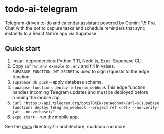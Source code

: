 # todo-ai-telegram

Telegram-driven to-do and calendar assistant powered by Gemini 1.5 Pro. Chat with the bot to capture tasks and schedule reminders that sync instantly to a React Native app via Supabase.

## Quick start
1. Install dependencies: Python 3.11, Node.js, Expo, Supabase CLI.
2. Copy `infra/.env.example` to `.env` and fill in values. `SUPABASE_FUNCTION_JWT_SECRET` is used to sign requests to the edge function.
3. `supabase db push` – apply database schema.
4. `supabase functions deploy telegram_webhook`
   This edge function handles incoming Telegram updates and must be deployed before running the mobile app.
5. `curl "https://api.telegram.org/bot$TOKEN/setWebhook?url=$(supabase functions deploy telegram_webhook --project-ref <ref> --no-verify-jwt --no-verbose)/"`
6. `expo start` – run the mobile app.

See the [docs](docs/) directory for architecture, roadmap and more.
